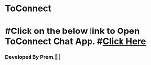 <h1>ToConnect<h1/>
#Click on the below link to Open ToConnect Chat App.
#<a href="toconnect.netlify.app">Click Here</a>
<h3>Developed By Prem.🐱‍👤</h3>
